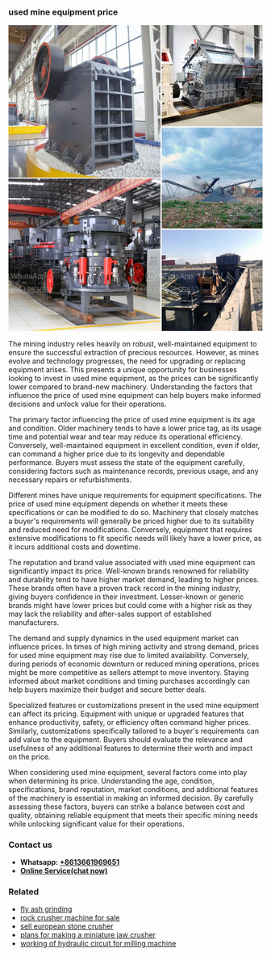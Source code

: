 <h3>used mine equipment price</h3><img src='1706755314.jpg' alt=''><p>The mining industry relies heavily on robust, well-maintained equipment to ensure the successful extraction of precious resources. However, as mines evolve and technology progresses, the need for upgrading or replacing equipment arises. This presents a unique opportunity for businesses looking to invest in used mine equipment, as the prices can be significantly lower compared to brand-new machinery. Understanding the factors that influence the price of used mine equipment can help buyers make informed decisions and unlock value for their operations.</p><p>The primary factor influencing the price of used mine equipment is its age and condition. Older machinery tends to have a lower price tag, as its usage time and potential wear and tear may reduce its operational efficiency. Conversely, well-maintained equipment in excellent condition, even if older, can command a higher price due to its longevity and dependable performance. Buyers must assess the state of the equipment carefully, considering factors such as maintenance records, previous usage, and any necessary repairs or refurbishments.</p><p>Different mines have unique requirements for equipment specifications. The price of used mine equipment depends on whether it meets these specifications or can be modified to do so. Machinery that closely matches a buyer's requirements will generally be priced higher due to its suitability and reduced need for modifications. Conversely, equipment that requires extensive modifications to fit specific needs will likely have a lower price, as it incurs additional costs and downtime.</p><p>The reputation and brand value associated with used mine equipment can significantly impact its price. Well-known brands renowned for reliability and durability tend to have higher market demand, leading to higher prices. These brands often have a proven track record in the mining industry, giving buyers confidence in their investment. Lesser-known or generic brands might have lower prices but could come with a higher risk as they may lack the reliability and after-sales support of established manufacturers.</p><p>The demand and supply dynamics in the used equipment market can influence prices. In times of high mining activity and strong demand, prices for used mine equipment may rise due to limited availability. Conversely, during periods of economic downturn or reduced mining operations, prices might be more competitive as sellers attempt to move inventory. Staying informed about market conditions and timing purchases accordingly can help buyers maximize their budget and secure better deals.</p><p>Specialized features or customizations present in the used mine equipment can affect its pricing. Equipment with unique or upgraded features that enhance productivity, safety, or efficiency often command higher prices. Similarly, customizations specifically tailored to a buyer's requirements can add value to the equipment. Buyers should evaluate the relevance and usefulness of any additional features to determine their worth and impact on the price.</p><p>When considering used mine equipment, several factors come into play when determining its price. Understanding the age, condition, specifications, brand reputation, market conditions, and additional features of the machinery is essential in making an informed decision. By carefully assessing these factors, buyers can strike a balance between cost and quality, obtaining reliable equipment that meets their specific mining needs while unlocking significant value for their operations.</p><h3>Contact us</h3><ul><li><strong>Whatsapp:&nbsp;<a href="https://wa.me/8613661969651">+8613661969651</a></strong></li><li><a href="https://swt.shibang-china.com/?git&amp;zhl&amp;used mine equipment price"><strong>Online Service(chat now)</strong></a></li></ul><h3>Related</h3><ul><li><a href='fly ash grinding.md'>fly ash grinding</a></li><li><a href='rock crusher machine for sale.md'>rock crusher machine for sale</a></li><li><a href='sell european stone crusher.md'>sell european stone crusher</a></li><li><a href='plans for making a miniature jaw crusher.md'>plans for making a miniature jaw crusher</a></li><li><a href='working of hydraulic circuit for milling machine.md'>working of hydraulic circuit for milling machine</a></li></ul>